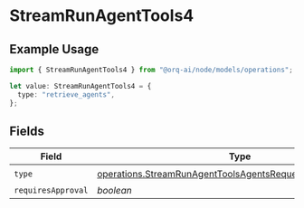 # StreamRunAgentTools4

## Example Usage

```typescript
import { StreamRunAgentTools4 } from "@orq-ai/node/models/operations";

let value: StreamRunAgentTools4 = {
  type: "retrieve_agents",
};
```

## Fields

| Field                                                                                                                                    | Type                                                                                                                                     | Required                                                                                                                                 | Description                                                                                                                              |
| ---------------------------------------------------------------------------------------------------------------------------------------- | ---------------------------------------------------------------------------------------------------------------------------------------- | ---------------------------------------------------------------------------------------------------------------------------------------- | ---------------------------------------------------------------------------------------------------------------------------------------- |
| `type`                                                                                                                                   | [operations.StreamRunAgentToolsAgentsRequestRequestBodyType](../../models/operations/streamrunagenttoolsagentsrequestrequestbodytype.md) | :heavy_check_mark:                                                                                                                       | N/A                                                                                                                                      |
| `requiresApproval`                                                                                                                       | *boolean*                                                                                                                                | :heavy_minus_sign:                                                                                                                       | N/A                                                                                                                                      |